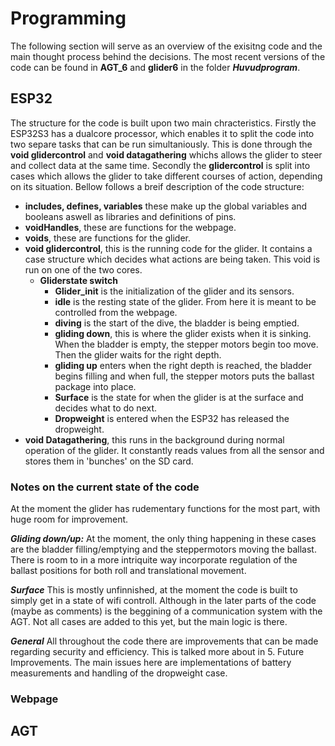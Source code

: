 # Programming
The following section will serve as an overview of the exisitng code and the main thought process behind the decisions. The most recent versions of the code can be found in **AGT_6** and **glider6** in the folder ***Huvudprogram***.
## ESP32
The structure for the code is built upon two main chracteristics. Firstly the ESP32S3 has a dualcore processor, which enables it to split the code into two separe tasks that can be run simultaniously. This is done through the **void glidercontrol** and **void datagathering** whichs allows the glider to steer and collect data at the same time. Secondly the **glidercontrol** is split into cases which allows the glider to take different courses of action, depending on its situation. Bellow follows a breif description of the code structure:

- **includes, defines, variables** these make up the global variables and booleans aswell as libraries and definitions of pins.
- **voidHandles**, these are functions for the webpage.
- **voids**, these are functions for the glider.
- **void glidercontrol**, this is the running code for the glider. It contains a case structure which decides what actions are being taken. This void is run on one of the two cores.
    - **Gliderstate switch**
        - **Glider_init** is the initialization of the glider and its sensors.
        - **idle** is the resting state of the glider. From here it is meant to be controlled from the webpage.
        - **diving** is the start of the dive, the bladder is being emptied.
        - **gliding down**, this is where the glider exists when it is sinking. When the bladder is empty, the stepper motors begin too move. Then the glider waits for the right depth.
        - **gliding up** enters when the right depth is reached, the bladder begins filling and when full, the stepper motors puts the ballast package into place.
        - **Surface** is the state for when the glider is at the surface and decides what to do next. 
        - **Dropweight** is entered when the ESP32 has released the dropweight.
- **void Datagathering**, this runs in the background during normal operation of the glider. It constantly reads values from all the sensor and stores them in 'bunches' on the SD card.

### Notes on the current state of the code
At the moment the glider has rudementary functions for the most part, with huge room for improvement.

***Gliding down/up:***
At the moment, the only thing happening in these cases are the bladder filling/emptying and the steppermotors moving the ballast. There is room to in a more intriquite way incorporate regulation of the ballast positions for both roll and translational movement. 

***Surface***
This is mostly unfinnished, at the moment the code is built to simply get in a state of wifi controll. Although in the later parts of the code (maybe as comments) is the beggining of a communication system with the AGT. Not all cases are added to this yet, but the main logic is there. 

***General***
All throughout the code there are improvements that can be made regarding security and efficiency. This is talked more about in 5. Future Improvements. The main issues here are implementations of battery measurements and handling of the dropweight case. 
### Webpage

## AGT

